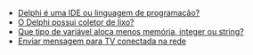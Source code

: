 - [Delphi é uma IDE ou linguagem de programação?](https://pt.stackoverflow.com/q/101695/101)
- [O Delphi possui coletor de lixo?](https://pt.stackoverflow.com/q/54919/101)
- [Que tipo de variável aloca menos memória, integer ou string?](https://pt.stackoverflow.com/q/357631/101)
- [Enviar mensagem para TV conectada na rede](https://pt.stackoverflow.com/q/87777/101)
